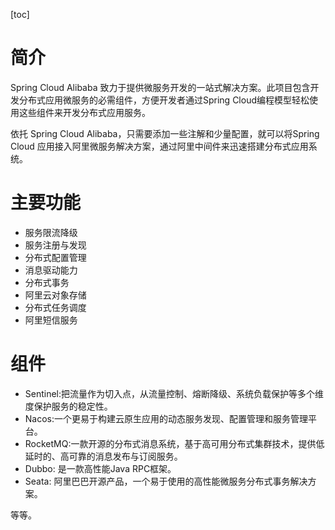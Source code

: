 [toc]

# 简介

Spring Cloud Alibaba 致力于提供微服务开发的一站式解决方案。此项目包含开发分布式应用微服务的必需组件，方便开发者通过Spring Cloud编程模型轻松使用这些组件来开发分布式应用服务。

依托 Spring Cloud Alibaba，只需要添加一些注解和少量配置，就可以将Spring Cloud 应用接入阿里微服务解决方案，通过阿里中间件来迅速搭建分布式应用系统。


# 主要功能
- 服务限流降级
- 服务注册与发现
- 分布式配置管理
- 消息驱动能力
- 分布式事务
- 阿里云对象存储
- 分布式任务调度
- 阿里短信服务
# 组件
- Sentinel:把流量作为切入点，从流量控制、熔断降级、系统负载保护等多个维度保护服务的稳定性。
- Nacos:一个更易于构建云原生应用的动态服务发现、配置管理和服务管理平台。
- RocketMQ:一款开源的分布式消息系统，基于高可用分布式集群技术，提供低延时的、高可靠的消息发布与订阅服务。
- Dubbo: 是一款高性能Java RPC框架。
- Seata: 阿里巴巴开源产品，一个易于使用的高性能微服务分布式事务解决方案。

等等。
